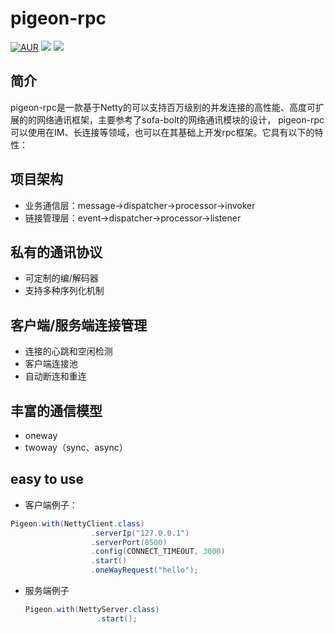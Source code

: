# pigeon-rpc

[![AUR](https://img.shields.io/badge/license-Apache%20License%202.0-blue.svg)](https://github.com/zxgangandy/pigeon-rpc/blob/master/LICENSE)
[![](https://img.shields.io/badge/Author-zxgangandy-orange.svg)](https://github.com/zxgangandy/pigeon-rpc)
[![](https://img.shields.io/badge/version-1.0.2-brightgreen.svg)](https://github.com/zxgangandy/pigeon-rpc)

## 简介
pigeon-rpc是一款基于Netty的可以支持百万级别的并发连接的高性能、高度可扩展的的网络通讯框架，主要参考了sofa-bolt的网络通讯模块的设计，
pigeon-rpc可以使用在IM、长连接等领域，也可以在其基础上开发rpc框架。它具有以下的特性：

## 项目架构
  - 业务通信层：message->dispatcher->processor->invoker
  - 链接管理层：event->dispatcher->processor->listener

## 私有的通讯协议
  - 可定制的编/解码器
  - 支持多种序列化机制
## 客户端/服务端连接管理
  - 连接的心跳和空闲检测
  - 客户端连接池
  - 自动断连和重连
## 丰富的通信模型
  - oneway
  - twoway（sync、async）
## easy to use
  - 客户端例子：
  
  ``` java
  Pigeon.with(NettyClient.class)
                    .serverIp("127.0.0.1")
                    .serverPort(8500)
                    .config(CONNECT_TIMEOUT, 3000)
                    .start()
                    .oneWayRequest("hello");
  
  ```
  - 服务端例子
  
    ``` java
    Pigeon.with(NettyServer.class)
                    .start();
    
    ```
